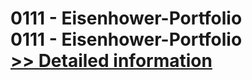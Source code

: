 # 0111 - Eisenhower-Portfolio<br />0111 - Eisenhower-Portfolio<br />[>> Detailed information](https://secure.shareit.com/shareit/product.html?productid=300967323&affiliateid=200057808)